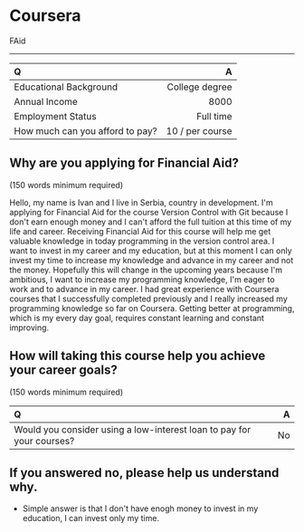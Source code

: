 # Coursera
FAid

--------------------------

| Q                                                                       |                A |
|:------------------------------------------------------------------------|-----------------:|
| Educational Background                                                  | College degree   |
| Annual Income                                                           | 8000             |
| Employment Status                                                       | Full time        |
| How much can you afford to pay?                                         | 10 / per course  |

## Why are you applying for Financial Aid? ##
(150 words minimum required)

Hello, my name is Ivan and I live in Serbia, country in development. I'm applying for Financial Aid for the course Version Control with Git because I don't earn enough money and I can't afford the full tuition at this time of my life and career. Receiving Financial Aid for this course will help me get valuable knowledge in today programming in the version control area. I want to invest in my career and my education, but at this moment I can only invest my time to increase my knowledge and advance in my career and not the money. Hopefully this will change in the upcoming years because I'm ambitious, I want to increase my programming knowledge, I'm eager to work and to advance in my career. I had great experience with Coursera courses that I successfully completed previously and I really increased my programming knowledge so far on Coursera. Getting better at programming, which is my every day goal, requires constant learning and constant improving.

## How will taking this course help you achieve your career goals? ##
(150 words minimum required)

| Q                                                                       |                A |
|:------------------------------------------------------------------------|-----------------:|
| Would you consider using a low-interest loan to pay for your courses?   | No               |

## If you answered no, please help us understand why. ##

- Simple answer is that I don't have enogh money to invest in my education, I can invest only my time.
